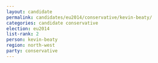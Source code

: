 ```yaml
---
layout: candidate
permalink: candidates/eu2014/conservative/kevin-beaty/
categories: candidate conservative
election: eu2014
list-rank: 2
person: kevin-beaty
region: north-west
party: conservative
---
```

